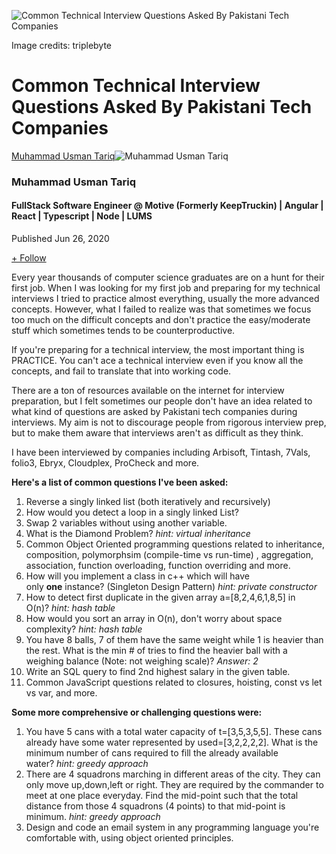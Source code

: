![Common Technical Interview Questions Asked By Pakistani Tech Companies](https://media.licdn.com/dms/image/v2/C4D12AQHvOGtRT43-oA/article-cover_image-shrink_720_1280/article-cover_image-shrink_720_1280/0/1593179766914?e=2147483647&v=beta&t=dPIoyzakPW3vu9_d0d_cLwRqZ70C5xtZJZ747_uu1EU)

Image credits: triplebyte

# Common Technical Interview Questions Asked By Pakistani Tech Companies

[Muhammad Usman Tariq](https://pk.linkedin.com/in/usman48)![Muhammad Usman Tariq](https://media.licdn.com/dms/image/v2/D4D03AQEj8LSHmbGpSQ/profile-displayphoto-shrink_400_400/profile-displayphoto-shrink_400_400/0/1691668360446?e=2147483647&v=beta&t=skJtt_Ggjor06GtbYXs3zGBEHU2QBkTQ4k-3ZHng3Bk)

### Muhammad Usman Tariq

#### FullStack Software Engineer @ Motive (Formerly KeepTruckin) | Angular | React | Typescript | Node | LUMS

Published Jun 26, 2020

[+ Follow](https://www.linkedin.com/signup/cold-join?session_redirect=%2Fpulse%2Fcommon-technical-interview-questions-asked-pakistani-tech-tariq&trk=article-ssr-frontend-pulse_publisher-author-card)

Every year thousands of computer science graduates are on a hunt for their first job. When I was looking for my first job and preparing for my technical interviews I tried to practice almost everything, usually the more advanced concepts. However, what I failed to realize was that sometimes we focus too much on the difficult concepts and don't practice the easy/moderate stuff which sometimes tends to be counterproductive.

If you're preparing for a technical interview, the most important thing is PRACTICE. You can't ace a technical interview even if you know all the concepts, and fail to translate that into working code.

There are a ton of resources available on the internet for interview preparation, but I felt sometimes our people don't have an idea related to what kind of questions are asked by Pakistani tech companies during interviews. My aim is not to discourage people from rigorous interview prep, but to make them aware that interviews aren't as difficult as they think.

I have been interviewed by companies including Arbisoft, Tintash, 7Vals, folio3, Ebryx, Cloudplex, ProCheck and more.

**Here's a list of common questions I've been asked:**

1. Reverse a singly linked list (both iteratively and recursively)
2. How would you detect a loop in a singly linked List?
3. Swap 2 variables without using another variable.
4. What is the Diamond Problem? _hint: virtual inheritance_
5. Common Object Oriented programming questions related to inheritance, composition, polymorphsim (compile-time vs run-time) , aggregation, association, function overloading, function overriding and more.
6. How will you implement a class in c++ which will have only **one** instance? (Singleton Design Pattern) _hint: private constructor_
7. How to detect first duplicate in the given array a=[8,2,4,6,1,8,5] in O(n)? _hint: hash table_
8. How would you sort an array in O(n), don't worry about space complexity? _hint: hash table_
9. You have 8 balls, 7 of them have the same weight while 1 is heavier than the rest. What is the min # of tries to find the heavier ball with a weighing balance (Note: not weighing scale)? _Answer: 2_
10. Write an SQL query to find 2nd highest salary in the given table.
11. Common JavaScript questions related to closures, hoisting, const vs let vs var, and more.

**Some more comprehensive or challenging questions were:**

1. You have 5 cans with a total water capacity of t=[3,5,3,5,5]. These cans already have some water represented by used=[3,2,2,2,2]. What is the minimum number of cans required to fill the already available water? _hint: greedy approach_
2. There are 4 squadrons marching in different areas of the city. They can only move up,down,left or right. They are required by the commander to meet at one place everyday. Find the mid-point such that the total distance from those 4 squadrons (4 points) to that mid-point is minimum. _hint: greedy approach_
3. Design and code an email system in any programming language you're comfortable with, using object oriented principles.